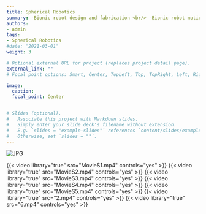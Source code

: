 ```yaml
---
title: Spherical Robotics
summary: -Bionic robot design and fabrication <br/> -Bionic robot motion control <br/> -Bionic robot system modeling and simulation
authors:
- admin
tags:
- Spherical Robotics
#date: "2021-03-01"
weight: 3

# Optional external URL for project (replaces project detail page).
external_link: ""
# Focal point options: Smart, Center, TopLeft, Top, TopRight, Left, Right, BottomLeft, Bottom, BottomRight

image:
  caption: 
  focal_point: Center


# Slides (optional).
#   Associate this project with Markdown slides.
#   Simply enter your slide deck's filename without extension.
#   E.g. `slides = "example-slides"` references `content/slides/example-slides.md`.
#   Otherwise, set `slides = ""`.
---
```



![JPG](./1.jpg)

{{< video library="true" src="MovieS1.mp4" controls="yes" >}}
{{< video library="true" src="MovieS2.mp4" controls="yes" >}}
{{< video library="true" src="MovieS3.mp4" controls="yes" >}}
{{< video library="true" src="MovieS4.mp4" controls="yes" >}}
{{< video library="true" src="MovieS5.mp4" controls="yes" >}}
{{< video library="true" src="2.mp4" controls="yes" >}}
{{< video library="true" src="6.mp4" controls="yes" >}}

